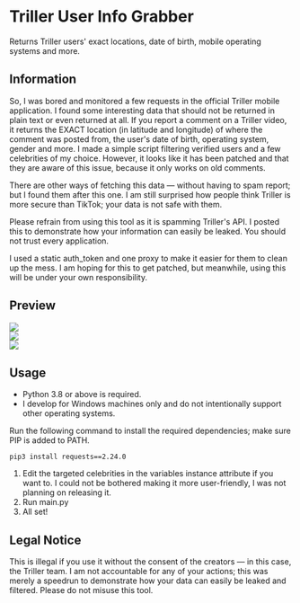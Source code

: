 # Triller User Info Grabber
Returns Triller users' exact locations, date of birth, mobile operating systems and more.

## Information
So, I was bored and monitored a few requests in the official Triller mobile application. I found some interesting data that should not be returned in plain text or even returned at all. If you report a comment on a Triller video, it returns the EXACT location (in latitude and longitude) of where the comment was posted from, the user's date of birth, operating system, gender and more. I made a simple script filtering verified users and a few celebrities of my choice. However, it looks like it has been patched and that they are aware of this issue, because it only works on old comments.

There are other ways of fetching this data — without having to spam report; but I found them after this one. I am still surprised how people think Triller is more secure than TikTok; your data is not safe with them.

Please refrain from using this tool as it is spamming Triller's API. I posted this to demonstrate how your information can easily be leaked. You should not trust every application.

I used a static auth_token and one proxy to make it easier for them to clean up the mess. I am hoping for this to get patched, but meanwhile, using this will be under your own responsibility.

## Preview
![](https://i.imgur.com/zYZwwzZ.png)<br>
![](https://i.imgur.com/uA0LJKr.jpeg)<br>
![](https://i.imgur.com/A11XOKc.png)

## Usage
- Python 3.8 or above is required.
- I develop for Windows machines only and do not intentionally support other operating systems.

Run the following command to install the required dependencies; make sure PIP is added to PATH.
```
pip3 install requests==2.24.0
```
1. Edit the targeted celebrities in the variables instance attribute if you want to. I could not be bothered making it more user-friendly, I was not planning on releasing it.
2. Run main.py
3. All set!

## Legal Notice
This is illegal if you use it without the consent of the creators — in this case, the Triller team. I am not accountable for any of your actions; this was merely a speedrun to demonstrate how your data can easily be leaked and filtered. Please do not misuse this tool.
